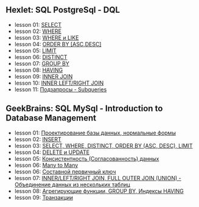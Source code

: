 ## Hexlet: SQL PostgreSql - DQL

- lesson 01: [SELECT](lesson-01-DQL)
- lesson 02: [WHERE](lesson-01-DQL)
- lesson 03: [WHERE и  LIKE](lesson-01-DQL)
- lesson 04: [ORDER BY [ASC,DESC]](lesson-01-DQL)
- lesson 05: [LIMIT](lesson-01-DQL)
- lesson 06: [DISTINCT](lesson-01-DQL)
- lesson 07: [GROUP BY](lesson-01-DQL)
- lesson 08: [HAVING](lesson-01-DQL)
- lesson 09: [INNER JOIN](lesson-01-DQL)
- lesson 10: [INNER LEFT/RIGHT JOIN](lesson-01-DQL)
- lesson 11: [Подзапросы - Subqueries](lesson-01-DQL)
## GeekBrains: SQL MySql - Introduction to Database Management

- lesson 01: [Проектирование базы данных, нормальные формы](cource-02-intro/les-01)
- lesson 02: [INSERT](cource-02-intro/les-02)
- lesson 03: [SELECT, WHERE, DISTINCT, ORDER BY (ASC, DESC), LIMIT](cource-02-intro/les-03)
- lesson 04: [DELETE и UPDATE](cource-02-intro/les-04)
- lesson 05: [Консистентность (Согласованность) данных](cource-02-intro/les-05)
- lesson 06: [Many to Many](cource-02-intro/les-06)
- lesson 06: [Составной первичный ключ](cource-02-intro/les-06)
- lesson 07: [INNER/LEFT/RIGHT JOIN, FULL OUTER JOIN (UNION) - Объединение данных из нескольких таблиц](cource-02-intro/les-07)
- lesson 08: [Агрегирующие функции, GROUP BY, Индексы HAVING](cource-02-intro/les-08)
- lesson 09: [Транзакции](cource-02-intro/les-09)
